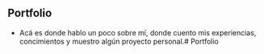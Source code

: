 ## Portfolio

- Acá es donde hablo un poco sobre mí, donde cuento mis experiencias, concimientos y muestro algún proyecto personal.#   P o r t f o l i o 
 
 
